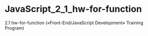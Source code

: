 # JavaScript_2_1_hw-for-function
2.1 hw-for-function («Front-End/JavaScript Development» Training Program)
